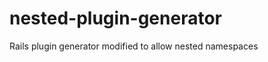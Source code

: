 nested-plugin-generator
=======================

Rails plugin generator modified to allow nested namespaces

